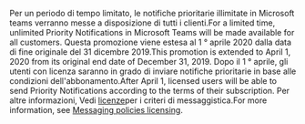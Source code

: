 <span data-ttu-id="0a760-101">Per un periodo di tempo limitato, le notifiche prioritarie illimitate in Microsoft teams verranno messe a disposizione di tutti i clienti.</span><span class="sxs-lookup"><span data-stu-id="0a760-101">For a limited time, unlimited Priority Notifications in Microsoft Teams will be made available for all customers.</span></span> <span data-ttu-id="0a760-102">Questa promozione viene estesa al 1 ° aprile 2020 dalla data di fine originale del 31 dicembre 2019.</span><span class="sxs-lookup"><span data-stu-id="0a760-102">This promotion is extended to April 1, 2020 from its original end date of December 31, 2019.</span></span> <span data-ttu-id="0a760-103">Dopo il 1 ° aprile, gli utenti con licenza saranno in grado di inviare notifiche prioritarie in base alle condizioni dell'abbonamento.</span><span class="sxs-lookup"><span data-stu-id="0a760-103">After April 1, licensed users will be able to send Priority Notifications according to the terms of their subscription.</span></span> <span data-ttu-id="0a760-104">Per altre informazioni, Vedi [licenze](../teams-add-on-licensing/pri-message.md)per i criteri di messaggistica.</span><span class="sxs-lookup"><span data-stu-id="0a760-104">For more information, see [Messaging policies licensing](../teams-add-on-licensing/pri-message.md).</span></span> 